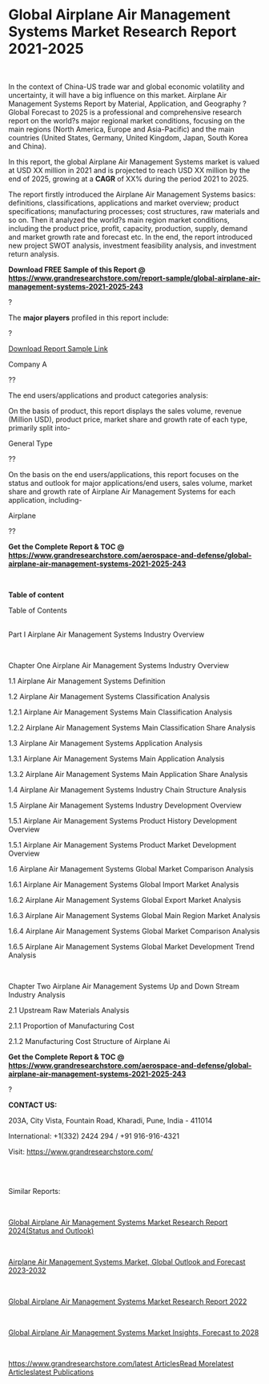 <h1>Global Airplane Air Management Systems Market Research Report 2021-2025</h1><br/><p>In the context of China-US trade war and global economic volatility and uncertainty, it will have a big influence on this market. Airplane Air Management Systems Report by Material, Application, and Geography ? Global Forecast to 2025 is a professional and comprehensive research report on the world?s major regional market conditions, focusing on the main regions (North America, Europe and Asia-Pacific) and the main countries (United States, Germany, United Kingdom, Japan, South Korea and China).</p>
 
 
 
 <p>In this report, the global Airplane Air Management Systems market is valued at USD XX million in 2021 and is projected to reach USD XX million by the end of 2025, growing at a <strong>CAGR</strong> of XX% during the period 2021 to 2025.</p>
 
 
 
 <p>The report firstly introduced the Airplane Air Management Systems basics: definitions, classifications, applications and market overview; product specifications; manufacturing processes; cost structures, raw materials and so on. Then it analyzed the world?s main region market conditions, including the product price, profit, capacity, production, supply, demand and market growth rate and forecast etc. In the end, the report introduced new project SWOT analysis, investment feasibility analysis, and investment return analysis.</p>
 
 
 
 <div><b>Download FREE Sample of this Report @ <a href="https://www.grandresearchstore.com/report-sample/global-airplane-air-management-systems-2021-2025-243">https://www.grandresearchstore.com/report-sample/global-airplane-air-management-systems-2021-2025-243</a></b></div>
 
 
 
 <p>? </p>
 
 
 
 <p>The <strong>major players</strong> profiled in this report include:</p>
 
 
 
 <p>? </p>
 
 
 
 <p><a href="https://www.grandresearchstore.com/mr-admin/report-sample/global-airplane-air-management-systems-2021-2025-243">Download Report Sample Link</a></p>
 
 
 
 <p>Company A</p>
 
 
 
 <p>??</p>
 
 
 
 <p>The end users/applications and product categories analysis:</p>
 
 
 
 <p>On the basis of product, this report displays the sales volume, revenue (Million USD), product price, market share and growth rate of each type, primarily split into-</p>
 
 
 
 <p>General Type</p>
 
 
 
 <p>??</p>
 
 
 
 <p>On the basis on the end users/applications, this report focuses on the status and outlook for major applications/end users, sales volume, market share and growth rate of Airplane Air Management Systems for each application, including-</p>
 
 
 
 <p>Airplane</p>
 
 
 
 <p>??</p>
 
 
 
 <div><b>Get the Complete Report & TOC @ <a href="https://www.grandresearchstore.com/aerospace-and-defense/global-airplane-air-management-systems-2021-2025-243">https://www.grandresearchstore.com/aerospace-and-defense/global-airplane-air-management-systems-2021-2025-243</a></b></div>
 
 
 
 <p><br />
 
 <b>Table of content</b></p>
 
 
 
 <p>Table of Contents<br />
 
 <br />
 
 Part I Airplane Air Management Systems Industry Overview<br />
 
 <br />
 
 Chapter One Airplane Air Management Systems Industry Overview<br />
 
 1.1 Airplane Air Management Systems Definition<br />
 
 1.2 Airplane Air Management Systems Classification Analysis<br />
 
 1.2.1 Airplane Air Management Systems Main Classification Analysis<br />
 
 1.2.2 Airplane Air Management Systems Main Classification Share Analysis<br />
 
 1.3 Airplane Air Management Systems Application Analysis<br />
 
 1.3.1 Airplane Air Management Systems Main Application Analysis<br />
 
 1.3.2 Airplane Air Management Systems Main Application Share Analysis<br />
 
 1.4 Airplane Air Management Systems Industry Chain Structure Analysis<br />
 
 1.5 Airplane Air Management Systems Industry Development Overview<br />
 
 1.5.1 Airplane Air Management Systems Product History Development Overview<br />
 
 1.5.1 Airplane Air Management Systems Product Market Development Overview<br />
 
 1.6 Airplane Air Management Systems Global Market Comparison Analysis<br />
 
 1.6.1 Airplane Air Management Systems Global Import Market Analysis<br />
 
 1.6.2 Airplane Air Management Systems Global Export Market Analysis<br />
 
 1.6.3 Airplane Air Management Systems Global Main Region Market Analysis<br />
 
 1.6.4 Airplane Air Management Systems Global Market Comparison Analysis<br />
 
 1.6.5 Airplane Air Management Systems Global Market Development Trend Analysis<br />
 
 <br />
 
 Chapter Two Airplane Air Management Systems Up and Down Stream Industry Analysis<br />
 
 2.1 Upstream Raw Materials Analysis<br />
 
 2.1.1 Proportion of Manufacturing Cost<br />
 
 2.1.2 Manufacturing Cost Structure of Airplane Ai</p>
 
 
 
 <div><b>Get the Complete Report & TOC @ <a href="https://www.grandresearchstore.com/aerospace-and-defense/global-airplane-air-management-systems-2021-2025-243">https://www.grandresearchstore.com/aerospace-and-defense/global-airplane-air-management-systems-2021-2025-243</a></b></div>
 
 
 
 <p>? </p>
 
 
 
 <p><b>CONTACT US:</b><br />
 
 203A, City Vista, Fountain Road, Kharadi, Pune, India - 411014<br />
 
 International: +1(332) 2424 294 / +91 916-916-4321<br />
 
 Visit: <a href="https://www.grandresearchstore.com/">https://www.grandresearchstore.com/</a><br />
 
 <br />
 
 <br />
 
 Similar Reports:<br />
 
 <br />
 
 <a href="https://www.grandresearchstore.com/machines/global-airplane-air-management-systems-2024-512">Global Airplane Air Management Systems Market Research Report 2024(Status and Outlook)</a><br />
 
 <br />
 
 <a href="https://www.grandresearchstore.com/machines/global-airplane-air-management-systems-forecast-2023-2032-631">Airplane Air Management Systems Market, Global Outlook and Forecast 2023-2032</a><br />
 
 <br />
 
 <a href="https://www.grandresearchstore.com/machines/global-airplane-air-management-systems-2022-785">Global Airplane Air Management Systems Market Research Report 2022</a><br />
 
 <br />
 
 <a href="https://www.grandresearchstore.com/machines/global-airplane-air-management-systems-2028-808">Global Airplane Air Management Systems Market Insights, Forecast to 2028</a><br />
 
 <br />
 
 <a href="https://gyeongbokgung.com">https://www.grandresearchstore.com/</a><a href="https://hallyeomaritime.com">latest Articles</a><a href="https://jingwansa.com">Read More</a><a href="https://nguoiviet.jp/">latest Articles</a><a href="https://www.intelmarketresearch.com/">latest Publications</a></p>